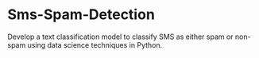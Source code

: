 # Sms-Spam-Detection
Develop a text classification model to classify SMS as either spam or non-spam using data science techniques in Python.
